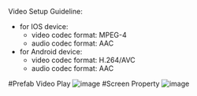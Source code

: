 Video Setup Guideline: 
 - for IOS device:
	+ video codec format: MPEG-4
	+ audio codec format: AAC
 - for Android device:
	+ video codec format: H.264/AVC
	+ audio codec format: AAC

#Prefab Video Play
![image](https://github.com/DuyMaiBui/video/assets/103514604/ae1c3bba-2bdc-4083-91f8-5466549ee23e)
#Screen Property
![image](https://github.com/DuyMaiBui/video/assets/103514604/33c2fcae-28d8-4b34-a4a8-18bd9040464b)
